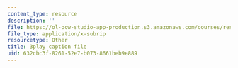 ```yaml
---
content_type: resource
description: ''
file: https://ol-ocw-studio-app-production.s3.amazonaws.com/courses/res-3-003-learn-to-build-your-own-videogame-with-the-unity-game-engine-and-microsoft-kinect-january-iap-2017/632cbc3f826152e7b0738661beb9e889_9NChLq-orAk.vtt
file_type: application/x-subrip
resourcetype: Other
title: 3play caption file
uid: 632cbc3f-8261-52e7-b073-8661beb9e889
---
```

